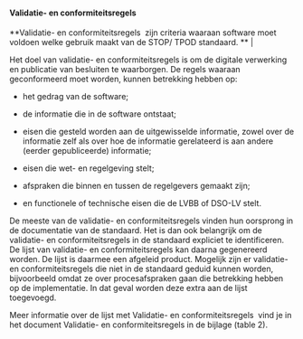 #### Validatie- en conformiteitsregels 

**Validatie- en conformiteitsregels  zijn criteria waaraan software moet voldoen
welke gebruik maakt van de STOP/ TPOD standaard. ** \|

Het doel van validatie- en conformiteitsregels is om de digitale verwerking en
publicatie van besluiten te waarborgen. De regels waaraan geconformeerd moet
worden, kunnen betrekking hebben op: 

-   het gedrag van de software; 

-   de informatie die in de software ontstaat; 

-   eisen die gesteld worden aan de uitgewisselde informatie, zowel over de
    informatie zelf als over hoe de informatie gerelateerd is aan andere (eerder
    gepubliceerde) informatie; 

-   eisen die wet- en regelgeving stelt; 

-   afspraken die binnen en tussen de regelgevers gemaakt zijn; 

-   en functionele of technische eisen die de LVBB of DSO-LV stelt. 

De meeste van de validatie- en conformiteitsregels vinden hun oorsprong in de
documentatie van de standaard. Het is dan ook belangrijk om de validatie- en
conformiteitsregels in de standaard expliciet te identificeren. De lijst van
validatie- en conformiteitsregels kan daarna gegenereerd worden. De lijst is
daarmee een afgeleid product. Mogelijk zijn er validatie- en conformiteitsregels
die niet in de standaard geduid kunnen worden, bijvoorbeeld omdat ze over
procesafspraken gaan die betrekking hebben op de implementatie. In dat geval
worden deze extra aan de lijst toegevoegd. 

Meer informatie over de lijst met Validatie- en conformiteitsregels  vind je in
het document Validatie- en conformiteitsregels in de bijlage (table 2).
